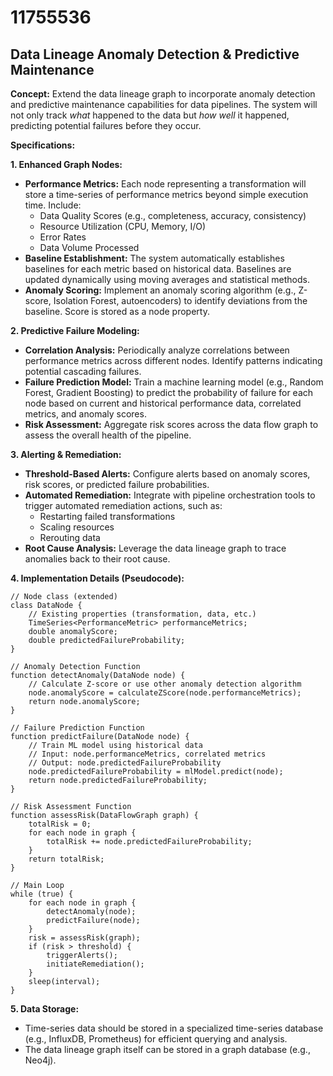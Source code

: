 # 11755536

## Data Lineage Anomaly Detection & Predictive Maintenance

**Concept:** Extend the data lineage graph to incorporate anomaly detection and predictive maintenance capabilities for data pipelines. The system will not only track *what* happened to the data but *how well* it happened, predicting potential failures before they occur.

**Specifications:**

**1. Enhanced Graph Nodes:**

*   **Performance Metrics:** Each node representing a transformation will store a time-series of performance metrics beyond simple execution time. Include:
    *   Data Quality Scores (e.g., completeness, accuracy, consistency)
    *   Resource Utilization (CPU, Memory, I/O)
    *   Error Rates
    *   Data Volume Processed
*   **Baseline Establishment:** The system automatically establishes baselines for each metric based on historical data. Baselines are updated dynamically using moving averages and statistical methods.
*   **Anomaly Scoring:** Implement an anomaly scoring algorithm (e.g., Z-score, Isolation Forest, autoencoders) to identify deviations from the baseline. Score is stored as a node property.

**2.  Predictive Failure Modeling:**

*   **Correlation Analysis:** Periodically analyze correlations between performance metrics across different nodes. Identify patterns indicating potential cascading failures.
*   **Failure Prediction Model:** Train a machine learning model (e.g., Random Forest, Gradient Boosting) to predict the probability of failure for each node based on current and historical performance data, correlated metrics, and anomaly scores.
*   **Risk Assessment:** Aggregate risk scores across the data flow graph to assess the overall health of the pipeline.

**3.  Alerting & Remediation:**

*   **Threshold-Based Alerts:** Configure alerts based on anomaly scores, risk scores, or predicted failure probabilities.
*   **Automated Remediation:** Integrate with pipeline orchestration tools to trigger automated remediation actions, such as:
    *   Restarting failed transformations
    *   Scaling resources
    *   Rerouting data
*   **Root Cause Analysis:** Leverage the data lineage graph to trace anomalies back to their root cause.

**4.  Implementation Details (Pseudocode):**

```
// Node class (extended)
class DataNode {
    // Existing properties (transformation, data, etc.)
    TimeSeries<PerformanceMetric> performanceMetrics;
    double anomalyScore;
    double predictedFailureProbability;
}

// Anomaly Detection Function
function detectAnomaly(DataNode node) {
    // Calculate Z-score or use other anomaly detection algorithm
    node.anomalyScore = calculateZScore(node.performanceMetrics);
    return node.anomalyScore;
}

// Failure Prediction Function
function predictFailure(DataNode node) {
    // Train ML model using historical data
    // Input: node.performanceMetrics, correlated metrics
    // Output: node.predictedFailureProbability
    node.predictedFailureProbability = mlModel.predict(node);
    return node.predictedFailureProbability;
}

// Risk Assessment Function
function assessRisk(DataFlowGraph graph) {
    totalRisk = 0;
    for each node in graph {
        totalRisk += node.predictedFailureProbability;
    }
    return totalRisk;
}

// Main Loop
while (true) {
    for each node in graph {
        detectAnomaly(node);
        predictFailure(node);
    }
    risk = assessRisk(graph);
    if (risk > threshold) {
        triggerAlerts();
        initiateRemediation();
    }
    sleep(interval);
}
```

**5. Data Storage:**

*   Time-series data should be stored in a specialized time-series database (e.g., InfluxDB, Prometheus) for efficient querying and analysis.
*   The data lineage graph itself can be stored in a graph database (e.g., Neo4j).